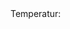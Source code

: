 <!DOCTYPE html>
<html lang="en">
<head>
    <meta charset="utf-8">
    <title>OpenStreetMap &amp; OpenLayers - Marker Example</title>
    <meta http-equiv="Content-Type" content="text/html; charset=UTF-8" />
    <link rel="stylesheet" href="https://openlayers.org/en/v4.6.5/css/ol.css" type="text/css">
    <script src="https://openlayers.org/en/v4.6.5/build/ol.js" type="text/javascript"></script>
<script type='text/javascript' src='https://ajax.googleapis.com/ajax/libs/jquery/1.9.1/jquery.min.js'></script>

  <script>
    /* OSM & OL example code provided by https://mediarealm.com.au/ */
    
    
    







  // load the data

  
    var p;
    var map;
       var mapLat = 0;  

    var mapLng = 0;

    var mapDefaultZoom = 18;
    

function nachladen() {
var http = null;
if (window.XMLHttpRequest) {
http = new XMLHttpRequest();
} else if (window.ActiveXObject) {
http = new ActiveXObject("Microsoft.XMLHTTP");
}






if (http != null) {
http.open("GET", "https://api.thingspeak.com/channels/1300758/fields/1/last.html", true);
http.onreadystatechange = ausgeben;

http.send(null);
}
function ausgeben() {
if (http.readyState == 4) {

document.getElementById("Ausgabe").innerHTML =
http.responseText ;
 mapLat = parseFloat(http.responseText);

}



}
}


 function nachladen2() {
var http = null;
if (window.XMLHttpRequest) {
http = new XMLHttpRequest();
} else if (window.ActiveXObject) {
http = new ActiveXObject("Microsoft.XMLHTTP");
}
if (http != null) {
http.open("GET", "https://api.thingspeak.com/channels/1300758/fields/2/last.html", true);
http.onreadystatechange = ausgeben2;

http.send(null);
}
function ausgeben2() {
if (http.readyState == 4) {

document.getElementById("Ausgabe2").innerHTML =
http.responseText ;
 mapLng = parseFloat(http.responseText);
 
initialize_map();  
add_map_point(mapLat,mapLng); 


}
}
}   

    

  
 
 
  
    
    function initialize_map() {
    
    

    
    
 
//alert("Lvalor: "+p) 
    
    
      map = new ol.Map({
        target: "map",
        layers: [
            new ol.layer.Tile({
                source: new ol.source.OSM({
                      url: "https://a.tile.openstreetmap.org/{z}/{x}/{y}.png"
                })
            })
        ],
        view: new ol.View({
            center: ol.proj.fromLonLat([mapLng, mapLat]),
            zoom: mapDefaultZoom
        })
      
 
      });
      
      
      
      
    }
    function add_map_point(lat, lng) {
      var vectorLayer = new ol.layer.Vector({
        source:new ol.source.Vector({
          features: [new ol.Feature({
                geometry: new ol.geom.Point(ol.proj.transform([parseFloat(lng), parseFloat(lat)], 'EPSG:4326', 'EPSG:3857')),
            })]
        }),
        style: new ol.style.Style({
          image: new ol.style.Icon({
            anchor: [0.5, 0.5],
            anchorXUnits: "fraction",
            anchorYUnits: "fraction",
            src: "https://upload.wikimedia.org/wikipedia/commons/e/ec/RedDot.svg"
          })
        })
            
      });

    map.addLayer(vectorLayer); 

    }






   

setInterval('nachladen()', 100);
setInterval('nachladen()', 100);


  </script>
</head>
<body onload="nachladen(); nachladen2();

">
    


  
<body> 

<div id="map" style="width: 50vw; height: 50vh;"></div>
Temperatur:

<div id="Ausgabe"></div> <div id="Ausgabe2"></div>

</body>
</html>
